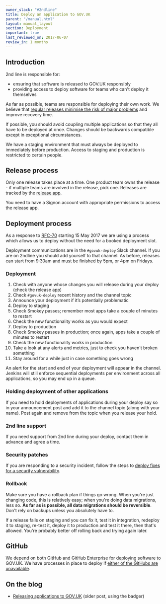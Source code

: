 ```yaml
---
owner_slack: "#2ndline"
title: Deploy an application to GOV.UK
parent: "/manual.html"
layout: manual_layout
section: Deployment
important: true
last_reviewed_on: 2017-06-07
review_in: 1 months
---
```


## Introduction

2nd line is responsible for:

- ensuring that software is released to GOV.UK responsibly
- providing access to deploy software for teams who can't deploy it themselves

As far as possible, teams are responsible for deploying their own work. We believe that [regular releases minimise the risk of major problems][regular_releases_reduce_risk] and improve recovery time.

[regular_releases_reduce_risk]: https://gds.blog.gov.uk/2012/11/02/regular-releases-reduce-risk/

If possible, you should avoid coupling multiple applications so that they all have to be deployed at once. Changes should be backwards compatible except in exceptional circumstances.

We have a staging environment that must always be deployed to immediately before production. Access to staging and production is restricted to certain people.

## Release process

Only one release takes place at a time. One product team owns the release - if
multiple teams are involved in the release, pick one. Releases are tracked by the [release app](https://release.publishing.service.gov.uk/).

You need to have a Signon account with appropriate permissions to access the release app.

## Deployment process

As a response to [RFC-70](https://gov-uk.atlassian.net/wiki/pages/viewpage.action?pageId=130703581) starting 15 May 2017 we are using a process which allows us to deploy without the need for a booked deployment slot.

Deployment communications are in the `#govuk-deploy` Slack channel. If you are on 2ndline you should add yourself to that channel. As before, releases can start from 9:30am and must be finished by 5pm, or 4pm on Fridays.

### Deployment

1. Check with anyone whose changes you will release during your deploy (check the release app)
1. Check `#govuk-deploy` recent history and the channel topic
1. Announce your deployment if it’s potentially problematic
1. Deploy to staging
1. Check Smokey passes; remember most apps take a couple of minutes to restart
1. Check the new functionality works as you would expect
1. Deploy to production
1. Check Smokey passes in production; once again, apps take a couple of minutes
    to restart
1. Check the new functionality works in production
1. Take a look at any alerts and metrics, just to check you haven't broken
   something
1. Stay around for a while just in case something goes wrong

An alert for the start and end of your deployment will appear in the channel. Jenkins will still enforce sequential deployments per environment across all applications, so you may end up in a queue.

### Holding deployment of other applications

If you need to hold deployments of applications during your deploy say so in your announcement post and add it to the channel topic (along with your name). Post again and remove from the topic when you release your hold.

### 2nd line support

If you need support from 2nd line during your deploy, contact them in advance and agree a time.

### Security patches

If you are responding to a security incident, follow the steps to [deploy fixes for a security vulnerability](deploy-fixes-for-a-security-vulnerability.html).

### Rollback

Make sure you have a rollback plan if things go wrong. When you're just changing code, this is relatively easy; when you're doing data migrations, less so. **As far as is possible, all data migrations should be reversible**. Don't rely on backups unless you absolutely have to.

If a release fails on staging and you can fix it, test it in integration,
redeploy it to staging, re-test it, deploy it to production and test it
there, then that's allowed. You're probably better off rolling back and
trying again later.

## GitHub

We depend on both GitHub and GitHub Enterprise for deploying software to GOV.UK. We have processes in place to deploy if [either of the GitHubs are unavailable](github-unavailable.html).

## On the blog

- [Releasing applications to GOV.UK](https://gdstechnology.blog.gov.uk/2014/09/10/releasing-applications-to-gov-uk/) (older post, using the badger)
